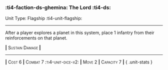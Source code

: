 ### :ti4-faction-ds-ghemina: **The Lord** :ti4-ds:

Unit Type: Flagship :ti4-unit-flagship:

---

After a player explores a planet in this system, place 1 infantry from their reinforcements on that planet.

__|__ <span style="font-variant:small-caps;">Sustain Damage</span> __|__

---

__|__ <span style="font-variant:small-caps;">Cost 6</span> __|__ <span style="font-variant:small-caps;">Combat 7 :ti4-unit-dice-x2:</span> __|__ <span style="font-variant:small-caps;">Move 2</span> __|__ <span style="font-variant:small-caps;">Capacity 7</span> __|__
{ .unit-stats }

